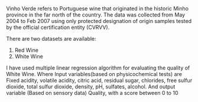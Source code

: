 Vinho Verde refers to Portuguese wine that originated in the historic Minho province in the far north of the country.
 The data was collected from May 2004 to Feb 2007 using only protected designation of origin samples tested by the official certification entity (CVRVV). 
 
There are two datasets are available: 
1. Red Wine 
2. White Wine

I have used multiple linear regression algorithm for evaluating the quality of White Wine.
 Where Input variables(based on physicochemical tests) are Fixed acidity, volatile acidity, citric acid, residual sugar, chlorides, free sulfur dioxide, total sulfur dioxide, density, pH, sulfates, alcohol. And output variable (Based on sensory data) Quality, with a score between 0 to 10

 
